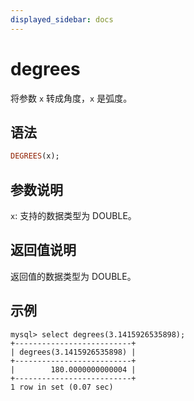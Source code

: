 ```yaml
---
displayed_sidebar: docs
---
```


# degrees



将参数 `x` 转成角度，`x` 是弧度。

## 语法

```Haskell
DEGREES(x);
```

## 参数说明

`x`: 支持的数据类型为 DOUBLE。

## 返回值说明

返回值的数据类型为 DOUBLE。

## 示例

```Plain Text
mysql> select degrees(3.1415926535898);
+--------------------------+
| degrees(3.1415926535898) |
+--------------------------+
|        180.0000000000004 |
+--------------------------+
1 row in set (0.07 sec)
```